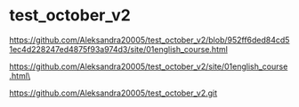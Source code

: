 # test_october_v2

https://github.com/Aleksandra20005/test_october_v2/blob/952ff6ded84cd51ec4d228247ed4875f93a974d3/site/01english_course.html

https://github.com/Aleksandra20005/test_october_v2/site/01english_course.html\

https://github.com/Aleksandra20005/test_october_v2.git
